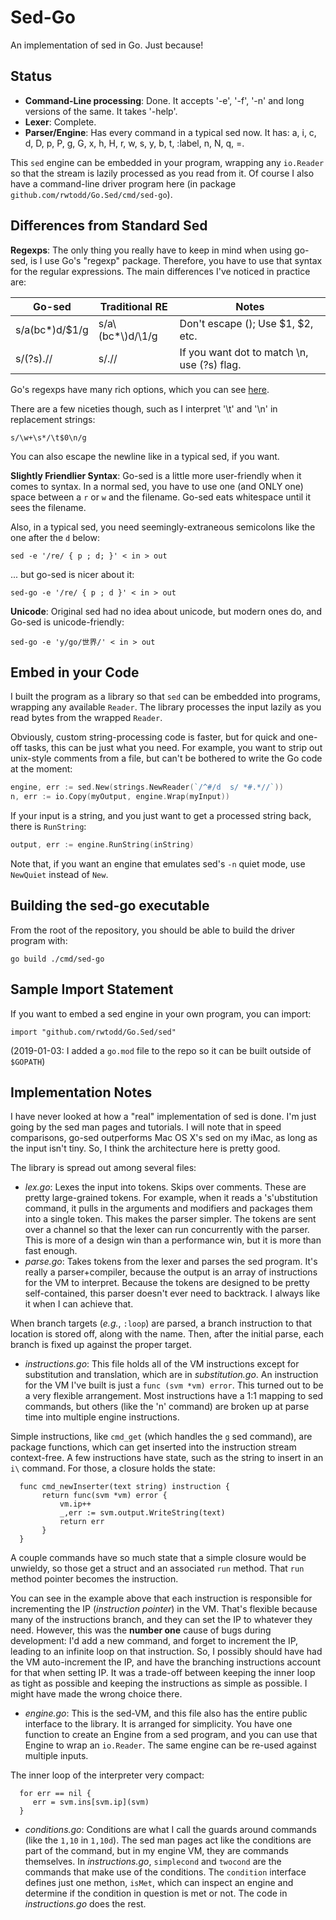 # Sed-Go

An implementation of sed in Go.  Just because!

## Status

  * __Command-Line processing__:  Done. It accepts '-e', '-f', '-n' and long
versions of the same. It takes '-help'.
  * __Lexer__: Complete.
  * __Parser/Engine__:  Has every command in a typical sed now. 
 It has:  a\, i\, c\, d, D, p, P, g, G, x, h, H, r, w, s, y, b, t, :label, n, N, q, =.

This `sed` engine can be embedded in your program, wrapping any `io.Reader` so that
the stream is lazily processed as you read from it.  Of course I also have a command-line
driver program here (in package `github.com/rwtodd/Go.Sed/cmd/sed-go`).

## Differences from Standard Sed

__Regexps__: The only thing you really have to keep in mind when using 
go-sed, is I use Go's "regexp" package. Therefore, you have to use that 
syntax for the regular expressions.  The main differences I've noticed 
in practice are: 

| Go-sed          |  Traditional RE   | Notes                             |
| --------------- | ----------------- | --------------------------------- |
|  s/a(bc*)d/$1/g |  s/a\\(bc*\\)d/\1/g | Don't escape (); Use $1, $2, etc. |
|  s/(?s).//      |  s/.//            | If you want dot to match \n, use (?s) flag.  |

Go's regexps have many rich options, which you can see [here](https://github.com/google/re2/wiki/Syntax).

There are a few niceties though, such as I interpret '\t' and '\n' in 
replacement strings:

    s/\w+\s*/\t$0\n/g

You can also escape the newline like in a typical sed, if you want.

__Slightly Friendlier Syntax__: Go-sed is a little more user-friendly when it comes to
syntax.  In a normal sed, you have to use one (and ONLY one)
space between a `r` or `w` and the filename. Go-sed eats whitespace until it
sees the filename.

Also, in a typical sed, you need seemingly-extraneous semicolons like the one after the `d` below: 

    sed -e '/re/ { p ; d; }' < in > out

... but go-sed is nicer about it:

    sed-go -e '/re/ { p ; d }' < in > out 

__Unicode__: Original sed had no idea about unicode, but modern ones do, and 
Go-sed is unicode-friendly:

    sed-go -e 'y/go/世界/' < in > out

## Embed in your Code

I built the program as a library so that `sed` can be embedded into programs, wrapping
any available `Reader`.  The library processes the input lazily as you read bytes from
the wrapped `Reader`.

Obviously, custom string-processing code is faster, but for quick and one-off tasks,
this can be just what you need.  For example, you want to strip out unix-style comments
from a file, but can't be bothered to write the Go code at the moment:

~~~~~~go
engine, err := sed.New(strings.NewReader(`/^#/d  s/ *#.*//`))
n, err := io.Copy(myOutput, engine.Wrap(myInput))
~~~~~~

If your input is a string, and you just want to get a processed string back,
there is `RunString`:

~~~~~~go
output, err := engine.RunString(inString)
~~~~~~

Note that, if you want an engine that emulates sed's `-n` quiet mode, use `NewQuiet` instead of `New`.

## Building the sed-go executable

From the root of the repository, you should be able to build the driver program with:

~~~~~~
go build ./cmd/sed-go
~~~~~~

## Sample Import Statement

If you want to embed a sed engine in your own program, you can import:

    import "github.com/rwtodd/Go.Sed/sed"

(2019-01-03: I added a `go.mod` file to the repo so it can be built outside of `$GOPATH`)

## Implementation Notes

I have never looked at how a "real" implementation of sed is done. I'm just
going by the sed man pages and tutorials.  I will note that in speed comparisons, 
go-sed outperforms Mac OS X's sed on my iMac, as long as the input isn't tiny.  So, I
think the architecture here is pretty good.

The library is spread out among several files:

  * _lex.go_: Lexes the input into tokens. Skips over comments. These are pretty
  large-grained tokens. For example, when it reads a 's'ubstitution command, it
  pulls in the arguments and modifiers and packages them into a single token.  This makes
  the parser simpler.  The tokens are sent over a channel so that the lexer can run concurrently
  with the parser. This is more of a design win than a performance win, but it is more than
  fast enough.
  * _parse.go_: Takes tokens from the lexer and parses the sed program. It's really a
  parser+compiler, because the output is an array of instructions for the VM to 
  interpret.  Because the tokens are designed to be pretty self-contained, this parser
  doesn't ever need to backtrack.  I always like it when I can achieve that.

  When branch targets (_e.g._, `:loop`) are parsed, a branch instruction to that location is
  stored off, along with the name.  Then, after the initial parse, each branch
  is fixed up against the proper target.

  * _instructions.go_: This file holds all of the VM instructions except for substitution and 
  translation, which are in _substitution.go_.  An instruction for the VM I've built is just a 
  `func (svm *vm) error`.   This turned out to be a very flexible arrangement.  Most instructions
  have a 1:1 mapping to sed commands, but others (like the 'n' command) are broken up at parse time
  into multiple engine instructions.

  Simple instructions, like `cmd_get` (which handles the `g` sed command), are package functions, which
  can get inserted into the instruction stream context-free.  A few instructions have state, such
  as the string to insert in an `i\` command. For those, a closure holds the state:

      func cmd_newInserter(text string) instruction {
           return func(svm *vm) error {
               vm.ip++
               _,err := svm.output.WriteString(text)
               return err
           }
      }
  
  A couple commands have so much state that a simple closure would be unwieldy, so those get a struct
  and an associated `run` method. That `run` method pointer becomes the instruction.

  You can see in the example above that each instruction is responsible for incrementing the IP (_instruction pointer_)
  in the VM. That's flexible because many of the instructions branch, and they can set the IP to whatever
  they need. However, this was the __number one__ cause of bugs during development: I'd add a new command, and forget
  to increment the IP, leading to an infinite loop on that instruction.  So, I possibly should have had the 
  VM auto-increment the IP, and have the branching instructions account for that when setting IP.  It was a
  trade-off between keeping the inner loop as tight as possible and keeping the instructions as simple as 
  possible.  I might have made the wrong choice there. 

  * _engine.go_: This is the sed-VM, and this file also has the entire public interface to the library. It 
  is arranged for simplicity. You have one function to create an Engine from a sed program, and you can
  use that Engine to wrap an `io.Reader`. The same engine can be re-used against multiple inputs. 

  The inner loop of the interpreter very compact:

      for err == nil {
         err = svm.ins[svm.ip](svm)
      }

  * _conditions.go_: Conditions are what I call the guards around commands (like the `1,10` in `1,10d`). The
  sed man pages act like the conditions are part of the command, but in my engine VM, they are commands themselves.
  In _instructions.go_, `simplecond` and `twocond` are the commands that make use of the conditions.  The `condition`
  interface defines just one methon, `isMet`, which can inspect an engine and determine if the condition in question
  is met or not. The code in _instructions.go_ does the rest.
   

